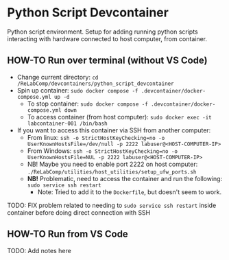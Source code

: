 # Python Script Devcontainer

Python script environment. Setup for adding running python scripts interacting with hardware connected to host computer, from container.

## HOW-TO Run over terminal (without VS Code)

- Change current directory: `cd /ReLabComp/devcontainers/python_script_devcontainer`
- Spin up container: `sudo docker compose -f .devcontainer/docker-compose.yml up -d`
    - To stop container: `sudo docker compose -f .devcontainer/docker-compose.yml down`
    - To access container (from host computer): `sudo docker exec -it labcontainer-001 /bin/bash`
- If you want to access this container via SSH from another computer:
    - From linux: `ssh -o StrictHostKeyChecking=no -o UserKnownHostsFile=/dev/null -p 2222 labuser@<HOST-COMPUTER-IP>`
    - From Windows: `ssh -o StrictHostKeyChecking=no -o UserKnownHostsFile=NUL -p 2222 labuser@<HOST-COMPUTER-IP>`
    - NB! Maybe you need to enable port 2222 on host computer: `./ReLabComp/utilities/host_utilities/setup_ufw_ports.sh`
    - **NB!** Problematic, need to access the container and run the following: `sudo service ssh restart`
        - Note: Tried to add it to the `Dockerfile`, but doesn't seem to work.

TODO: FIX problem related to needing to `sudo service ssh restart` inside container before doing direct connection with SSH

## HOW-TO Run from VS Code

TODO: Add notes here




